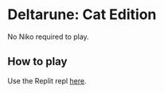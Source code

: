 # Deltarune: Cat Edition

No Niko required to play.

## How to play

Use the Replit repl [here](https://replit.com/@Chameleon-Coder/Deltarune-Cat-Edition).
